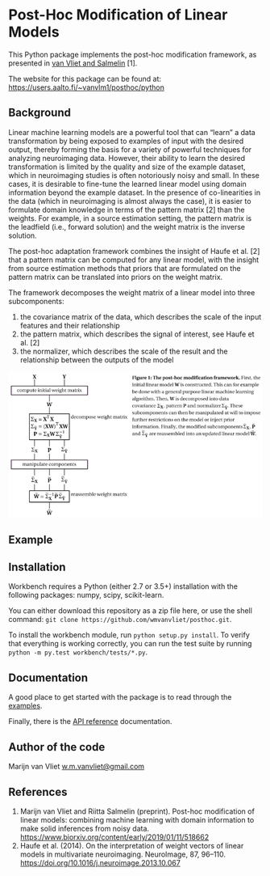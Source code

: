 Post-Hoc Modification of Linear Models
==========

This Python package implements the post-hoc modification framework, as
presented in [van Vliet and Salmelin](https://www.biorxiv.org/content/early/2019/01/11/518662) [1].

The website for this package can be found at:
https://users.aalto.fi/~vanvlm1/posthoc/python

Background
----------

Linear machine learning models are a powerful tool that can “learn” a data
transformation by being exposed to examples of input with the desired output,
thereby forming the basis for a variety of powerful techniques for analyzing
neuroimaging data. However, their ability to learn the desired transformation
is limited by the quality and size of the example dataset, which in
neuroimaging studies is often notoriously noisy and small. In these cases, it
is desirable to fine-tune the learned linear model using domain information
beyond the example dataset. In the presence of co-linearities in the data
(which in neuroimaging is almost always the case), it is easier to formulate
domain knowledge in terms of the pattern matrix [2] than the weights. For
example, in a source estimation setting, the pattern matrix is the leadfield
(i.e., forward solution) and the weight matrix is the inverse solution.

The post-hoc adaptation framework combines the insight of Haufe et al. [2] that a
pattern matrix can be computed for any linear model, with the insight from
source estimation methods that priors that are formulated on the pattern matrix
can be translated into priors on the weight matrix.

The framework decomposes the weight matrix of a linear model into three
subcomponents:

 1. the covariance matrix of the data, which describes the scale of the input features and their relationship
 2. the pattern matrix, which describes the signal of interest, see Haufe et al. [2]
 3. the normalizer, which describes the scale of the result and the relationship between the outputs of the model

![Explanation of the post-hoc framework](doc/images/posthoc.png)

Example
-------

Installation
------------

Workbench requires a Python (either 2.7 or 3.5+) installation with the
following packages: numpy, scipy, scikit-learn.

You can either download this repository as a zip file here, or use the shell
command: `git clone https://github.com/wmvanvliet/posthoc.git`.

To install the workbench module, run `python setup.py install`. To verify
that everything is working correctly, you can run the test suite by running
`python -m py.test workbench/tests/*.py`.

Documentation
-------------

A good place to get started with the package is to read through the [examples](https://users.aalto.fi/~vanvlm1/posthoc/python/auto_examples/index.html).

Finally, there is the [API reference](https://users.aalto.fi/~vanvlm1/posthoc/python/api.html) documentation.

Author of the code
------------------

Marijn van Vliet <w.m.vanvliet@gmail.com>

References
----------

1. Marijn van Vliet and Riitta Salmelin (preprint). Post-hoc modification of
   linear models: combining machine learning with domain information to make
   solid inferences from noisy data.
   https://www.biorxiv.org/content/early/2019/01/11/518662
2. Haufe et al. (2014). On the interpretation of weight vectors of linear
   models in multivariate neuroimaging. NeuroImage, 87, 96–110.
   https://doi.org/10.1016/j.neuroimage.2013.10.067
